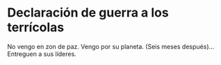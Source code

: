 # Declaración de guerra a los terrícolas
No vengo en zon de paz.
Vengo por su planeta.
(Seis meses después)...
Entreguen a sus líderes.